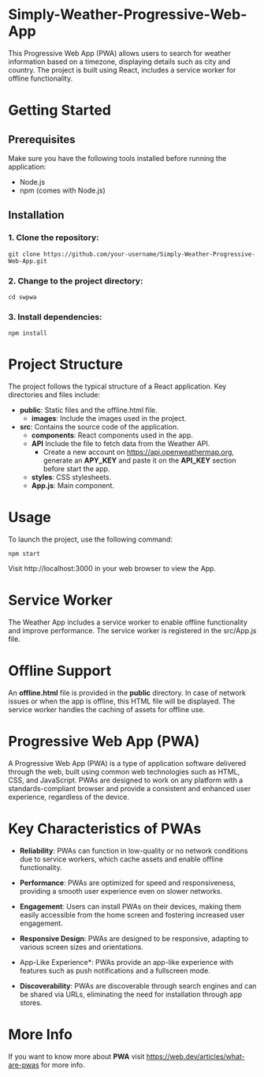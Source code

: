 # Simply-Weather-Progressive-Web-App
 This Progressive Web App (PWA) allows users to search for weather information based on a timezone, displaying details such as city and country. The project is built using React, includes a service worker for offline functionality.


# Getting Started

## Prerequisites

Make sure you have the following tools installed before running the application:

* Node.js
* npm (comes with Node.js)

## Installation

### 1. Clone the repository:

```
git clone https://github.com/your-username/Simply-Weather-Progressive-Web-App.git
```

### 2. Change to the project directory:

```
cd swpwa
```

### 3. Install dependencies:

```
npm install
```


# Project Structure

The project follows the typical structure of a React application. Key directories and files include:

   * **public**: Static files and the offline.html file.
        * **images**: Include the images used in the project.
   * **src**: Contains the source code of the application.
        * **components**: React components used in the app.
        * **API** Include the file to fetch data from the Weather API.
            *  Create a new account on https://api.openweathermap.org, generate an **APY_KEY** and paste it on the **API_KEY** section before start the app. 
        * **styles**: CSS stylesheets.
        * **App.js**: Main component.
    
# Usage

To launch the project, use the following command:

```
npm start
```

Visit http://localhost:3000 in your web browser to view the App.

# Service Worker

The Weather App includes a service worker to enable offline functionality and improve performance. The service worker is registered in the src/App.js file.

# Offline Support

An **offline.html** file is provided in the **public** directory. In case of network issues or when the app is offline, this HTML file will be displayed. The service worker handles the caching of assets for offline use.

# Progressive Web App (PWA)

A Progressive Web App (PWA) is a type of application software delivered through the web, built using common web technologies such as HTML, CSS, and JavaScript. PWAs are designed to work on any platform with a standards-compliant browser and provide a consistent and enhanced user experience, regardless of the device.

# Key Characteristics of PWAs

   * **Reliability**: PWAs can function in low-quality or no network conditions due to service workers, which cache assets and enable offline functionality.

   * **Performance**: PWAs are optimized for speed and responsiveness, providing a smooth user experience even on slower networks.

   * **Engagement**: Users can install PWAs on their devices, making them easily accessible from the home screen and fostering increased user engagement.

   * **Responsive Design**: PWAs are designed to be responsive, adapting to various screen sizes and orientations.

   * App-Like Experience*: PWAs provide an app-like experience with features such as push notifications and a fullscreen mode.

   * **Discoverability**: PWAs are discoverable through search engines and can be shared via URLs, eliminating the need for installation through app stores.

# More Info

If you want to know more about **PWA** visit https://web.dev/articles/what-are-pwas for more info. 
